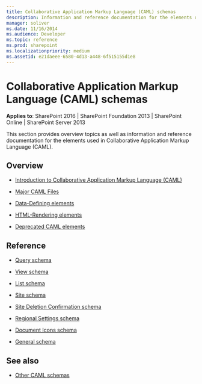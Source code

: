```yaml
---
title: Collaborative Application Markup Language (CAML) schemas
description: Information and reference documentation for the elements used in Collaborative Application Markup Language (CAML).
manager: soliver
ms.date: 11/16/2014
ms.audience: Developer
ms.topic: reference
ms.prod: sharepoint
ms.localizationpriority: medium
ms.assetid: e21daeee-6580-4d13-a448-6f515155d1e8
---
```


# Collaborative Application Markup Language (CAML) schemas

**Applies to**: SharePoint 2016 | SharePoint Foundation 2013 | SharePoint Online | SharePoint Server 2013

This section provides overview topics as well as information and reference documentation for the elements used in Collaborative Application Markup Language (CAML).

## Overview

- [Introduction to Collaborative Application Markup Language (CAML)](introduction-to-collaborative-application-markup-language-caml.md)

- [Major CAML Files](major-caml-files.md)

- [Data-Defining elements](data-defining-elements.md)

- [HTML-Rendering elements](html-rendering-elements.md)

- [Deprecated CAML elements](deprecated-caml-elements.md)

## Reference

- [Query schema](query-schema.md)

- [View schema](view-schema.md)

- [List schema](list-schema.md)

- [Site schema](site-schema.md)

- [Site Deletion Confirmation schema](site-deletion-confirmation-schema.md)

- [Regional Settings schema](regional-settings-schema.md)

- [Document Icons schema](document-icons-schema.md)

- [General schema](general-schema.md)

## See also

- [Other CAML schemas](https://msdn.microsoft.com/library/cee9f788-89a3-4fe1-92d8-10517c8904cf(Office.15).aspx)







